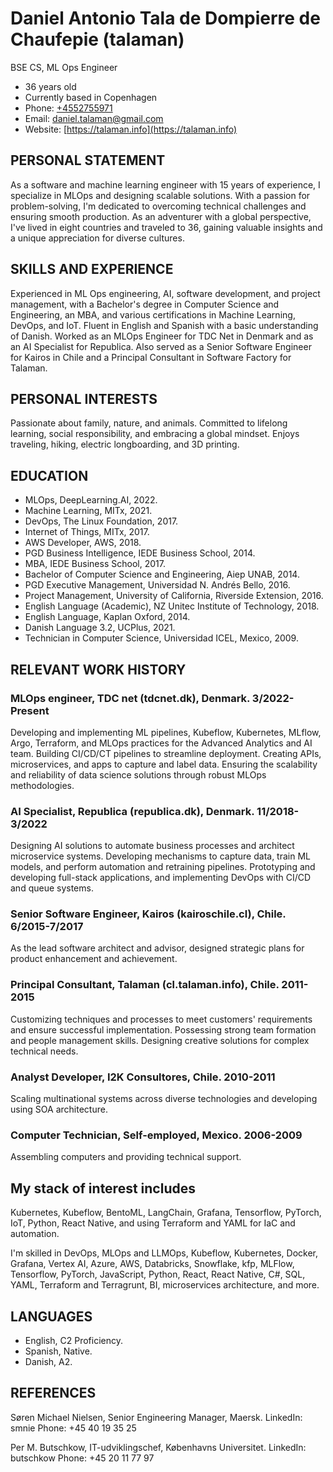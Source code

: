 # Daniel Antonio Tala de Dompierre de Chaufepie (talaman)
BSE CS, ML Ops Engineer

- 36 years old
- Currently based in Copenhagen
- Phone: [+4552755971](tel:+4552755971)
- Email: [daniel.talaman@gmail.com](mailto:daniel.talaman@gmail.com)
- Website: [https://talaman.info](https://talaman.info)

## PERSONAL STATEMENT

As a software and machine learning engineer with 15 years of experience, I specialize in MLOps and designing scalable solutions. With a passion for problem-solving, I'm dedicated to overcoming technical challenges and ensuring smooth production. As an adventurer with a global perspective, I've lived in eight countries and traveled to 36, gaining valuable insights and a unique appreciation for diverse cultures.

## SKILLS AND EXPERIENCE

Experienced in ML Ops engineering, AI, software development, and project management, with a Bachelor's degree in Computer Science and Engineering, an MBA, and various certifications in Machine Learning, DevOps, and IoT. Fluent in English and Spanish with a basic understanding of Danish. Worked as an MLOps Engineer for TDC Net in Denmark and as an AI Specialist for Republica. Also served as a Senior Software Engineer for Kairos in Chile and a Principal Consultant in Software Factory for Talaman.

## PERSONAL INTERESTS

Passionate about family, nature, and animals. Committed to lifelong learning, social responsibility, and embracing a global mindset. Enjoys traveling, hiking, electric longboarding, and 3D printing.

## EDUCATION

- MLOps, DeepLearning.AI, 2022.
- Machine Learning, MITx, 2021.
- DevOps, The Linux Foundation, 2017.
- Internet of Things, MITx, 2017.
- AWS Developer, AWS, 2018.
- PGD Business Intelligence, IEDE Business School, 2014.
- MBA, IEDE Business School, 2017.
- Bachelor of Computer Science and Engineering, Aiep UNAB, 2014.
- PGD Executive Management, Universidad N. Andrés Bello, 2016.
- Project Management, University of California, Riverside Extension, 2016.
- English Language (Academic), NZ Unitec Institute of Technology, 2018.
- English Language, Kaplan Oxford, 2014.
- Danish Language 3.2, UCPlus, 2021.
- Technician in Computer Science, Universidad ICEL, Mexico, 2009.

## RELEVANT WORK HISTORY

### MLOps engineer, TDC net (tdcnet.dk), Denmark. 3/2022-Present

Developing and implementing ML pipelines, Kubeflow, Kubernetes, MLflow, Argo, Terraform, and MLOps practices for the Advanced Analytics and AI team. Building CI/CD/CT pipelines to streamline deployment. Creating APIs, microservices, and apps to capture and label data. Ensuring the scalability and reliability of data science solutions through robust MLOps methodologies.

### AI Specialist, Republica (republica.dk), Denmark. 11/2018-3/2022

Designing AI solutions to automate business processes and architect microservice systems. Developing mechanisms to capture data, train ML models, and perform automation and retraining pipelines. Prototyping and developing full-stack applications, and implementing DevOps with CI/CD and queue systems.

### Senior Software Engineer, Kairos (kairoschile.cl), Chile. 6/2015-7/2017

As the lead software architect and advisor, designed strategic plans for product enhancement and achievement.

### Principal Consultant, Talaman (cl.talaman.info), Chile. 2011-2015

Customizing techniques and processes to meet customers' requirements and ensure successful implementation. Possessing strong team formation and people management skills. Designing creative solutions for complex technical needs.

### Analyst Developer, I2K Consultores, Chile. 2010-2011

Scaling multinational systems across diverse technologies and developing using SOA architecture.

### Computer Technician, Self-employed, Mexico. 2006-2009

Assembling computers and providing technical support.

## My stack of interest includes

Kubernetes, Kubeflow, BentoML, LangChain, Grafana, Tensorflow, PyTorch, IoT, Python, React Native, and using Terraform and YAML for IaC and automation.

I'm skilled in DevOps, MLOps and LLMOps, Kubeflow, Kubernetes, Docker, Grafana, Vertex AI, Azure, AWS, Databricks, Snowflake, kfp, MLFlow, Tensorflow, PyTorch, JavaScript, Python, React, React Native, C#, SQL, YAML, Terraform and Terragrunt, BI, microservices architecture, and more.

## LANGUAGES

- English, C2 Proficiency.
- Spanish, Native.
- Danish, A2.

## REFERENCES

Søren Michael Nielsen, Senior Engineering Manager, Maersk.
LinkedIn: smnie
Phone: +45 40 19 35 25

Per M. Butschkow, IT-udviklingschef, Københavns Universitet.
LinkedIn: butschkow
Phone: +45 20 11 77 97

